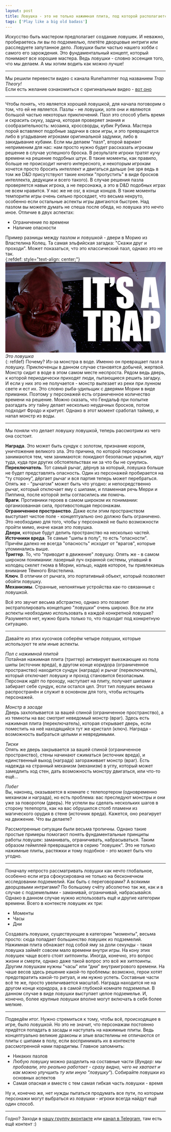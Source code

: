 ```yaml
---
layout: post
title: Ловушка - это не только нажимная плита, под которой располагается яма
tags: ['Play like a big old badass']
---
```

Искусство быть мастером предполагает создание ловушек. И неважно, пробираетесь ли вы по подземелью, плетёте дворцовые интриги или расследуете запутанное дело. Ловушки были частью нашего хобби с самого его зарождения. Это фундаментальный концепт, который понимают все хорошие мастера. Ведь ловушки - словно эссенция того, что мы делаем. А мы хотим водить как можно лучше!

---

Мы решили перевести видео с канала Runehammer под названием *Trap Theory!*  
Если есть желание ознакомиться с оригинальным видео - [вот оно](https://youtu.be/D3HSw-ANugg)  

---

Чтобы понять, что является хорошей ловушкой, для начала поговорим о том, что ей не является. Пазлы - не ловушки, хотя они и являются большой частью некоторых приключений. Пазл это способ убить время и скрасить скуку, задача, которая проверяет знания и сообразительность: мозаика, кроссворды, кубик Рубика. Мастера порой вставляют подобные задачки в свои игры, и это превращается либо в угадывание игроками оригинальной задумки, либо в закидывание кубами. Если мы делаем "пазл", второй вариант неприменим для нас: нам просто нужно будет рассказать игрокам решение в случае успешного броска. В результате игроки тратят кучу времени на решение подобных штук. В такие моменты, как правило, больше не происходит ничего интересного, и некоторым игрокам хочется просто бросить интеллект и двигаться дальше (не зря ведь в том же D&D присутствуют такие кнопки "пропустить" в виде бросков интеллекта, дедукции и всего такого). В случае решения пазла проверяется навык игрока, а не персонажа, а это в D&D подобных играх не всем нравится. У нас же не osr, в конце концов. В такие моменты темпоритм игры очень сильно проседает, что весьма некруто, особенно если остальные аспекты игры двигаются быстрее. Над пазлом вы можете думать не спеша после обеда, но ловушка это нечто иное. Отличие в двух аспектах:

- Ограничение по времени
- Наличие опасности

Пример разницы между пазлом и ловушкой - двери в Морию из Властелина Колец. Та самая эльфийская загадка: "Скажи друг и проходи". Может показаться, что это классический пазл, однако это не так.  
{:refdef: style="text-align: center;"}
![](/img/bob/trapz/itsatrap.jpg)  
*Это ловушка*  
{: refdef}
Почему? Из-за монстра в воде. Именно он превращает пазл в ловушку. Приключенцы в данном случае становятся добычей, жертвой. Монстр сидит в воде в этом самом месте неспроста. Рядом ведь дверь, к которой периодически приходят люди, пытающиеся решить загадку. И если у них это не получается - монстр вылезает из реки при лунном свете и ест их. Это словно рыба-удильщик с дверями Мории в виде приманки. Поэтому у персонажей есть ограниченное количество времени на решение. Можно сказать, что Гендальф при попытке разгадать эту тайну делает несколько неудачных бросков, потом подходит Фродо и критует. Однако в этот момент сработал таймер, и напал монстр из воды.

---

Мы поняли что делает ловушку ловушкой, теперь рассмотрим из чего она состоит. 

**Награда**. Это может быть сундук с золотом, признание короля, уничтожение великого зла. Это причина, по которой персонажи занимаются тем, чем занимаются: покидают безопасные укрытия, идут туда, куда при других обстоятельствах ни за что бы не сунулись.  
**Переключатель**. Тот самый рычаг, дёрнув за который, ловушка больше не будет представлять опасность. Один из персонажей пробирается на “ту сторону”, дёргает рычаг и вся партия теперь может перебраться. Опять же - "рычагом" может быть что угодно: и непосредственно рычаг, который отключает яму с шипами, и пламенная речь Мерри и Пиппина, после которой энты согласились им помочь.  
**Враги**. Противники героев в самом широком их понимании: организованная сила, противостоящая персонажам.  
**Ограниченное пространство**. Даже если этим пространством выступает чистое поле - концептуально оно должно быть ограничено. Это необходимо для того, чтобы у персонажей не было возможности пройти мимо, иначе какая это ловушка.  
**Двери**, которые будут делить пространство на несколько частей.  
**Источники вреда**. Те самые "шипы в полу", то есть "опасности". Причём далеко не всегда "опасность" исходит от "врагов", которые упоминались выше.  
**Триггер**. То, что "приводит в движение" ловушку. Опять же - в самом широком понимании: лазерный луч охранной системы, упавший в колодец скелет гнома в Мории, кольцо, надев которое, ты привлекаешь внимание Тёмного Властелина.  
**Ключ**. В отличии от рычага, это портативный объект, который позволяет обойти ловушку.  
**Механизмы**. Странные, непонятные устройства как-то связанные с ловушкой.

Всё это звучит весьма абстрактно, однако это позволит экстраполировать концепцию "ловушки" очень широко. Все ли эти аспекты необходимо использовать в каждой конкретной ловушке? Разумеется нет, нужно брать только то, что подходит под конкретную ситуацию.

---

Давайте из этих кусочков соберём четыре ловушки, которые используют те или иные аспекты.

*Пол с нажимной плитой*  
Потайная нажимная плита (триггер) активирует выезжающие из пола шипы (источник вреда), в другом конце коридора (ограниченное пространство) находится сундук (награда) и рычаг (переключатель), который отключает ловушку и проход становится безопасным. Персонаж идёт по проходу, наступает на плиту, получает шипами и забирает себе сундук, если остался цел. Этот тип ловушек весьма распространён и служит в основном для того, чтобы истощить персонажей.

*Монстр в засаде*  
Дверь захлопывается за вашей спиной (ограниченное пространство), а из темноты на вас смотрит неведомый монстр (враг). Здесь есть нажимная плита (переключатель), которая открывает дверь, если поместить на неё находящийся тут же кристалл (ключ). Награда - возможность выбраться целыми и невредимыми. 

*Тиски*  
Опять же дверь закрывается за вашей спиной (ограниченное пространство), стены начинают сжиматься (источник вреда), и единственный выход (награда) загораживает монстр (враг). Есть надежда на странный механизм (механизм) в углу, который может замедлить ход стен, дать возможность монстру двигаться, или что-то ещё…

*Побег*  
Вы, наконец, оказывается в комнате с телепортером (одновременно механизм и награда), но есть проблема: вас преследуют монстры и они уже за поворотом (дверь). Не успели вы сделать нескольких шагов в сторону телепорта, как на вас обрушился столб пламени из магического орудия в стене (источник вреда). Кажется, оно реагирует на движение. Что вы делаете?

Рассмотренные ситуации были весьма тропичны. Однако такие простые примеры помогают понять фундаментальные принципы работы ловушек: заманивать, ограничивать, набрасываться. Таким образом геймплей превращается в серию "ловушек". Это не только нажимные плиты, растяжки и тому подобное - это может быть что угодно.

---

Поначалу непросто рассматривать ловушки как нечто глобальное, особенно если игра сфокусирована не только на бесконечном исследовании подземелий. Как быть с переговорами? А всякими дворцовыми интригами? По большому счёту абсолютно так же, как и в случае с подземельями - заманивай, ограничивай, набрасывайся. Однако в данном случае нужно использовать ещё и другие категории времени. Всего в контексте ловушек их три:

- Моменты
- Часы
- Дни

Создавать ловушки, существующие в категории "моменты", весьма просто: сюда попадает большинство ловушек из подземелий. Нажимная плита обнажает под собой яму за доли секунды - такая ловушка займёт совсем мало времени внутри игры. На кону этих ловушек чаще всего стоят хитпоинты. Иногда, конечно, это вопрос жизни и смерти, однако даже такой вопрос это всё же хитпоинты. Другим ловушкам нужны "часы" или “дни” внутриигрового времени. На чаше весов здесь решение какой-то проблемы: возможно, герои хотят предотвратить какой-то ритуал, и им нужно успеть. Составные части всё те же, просто увеличивается масштаб. Награда находится не на другом конце коридора, а в самой глубокой комнате подземелья. В данном случае в виде ловушки выступает целое подземелье. И, конечно, более крупные ловушки вполне могут включать в себя более мелкие.

---

Подведём итог. Нужно стремиться к тому, чтобы всё, происходящее в игре, было ловушкой. Но это не значит, что персонажам постоянно придётся попадать в засады и наступать на нажимные плиты. Ведь концептуально великие драконы и злые властелины не отличаются от плиты с шипами в полу, если воспринимать их в контексте рассмотренной нами парадигмы. Главное запомнить: 


- Никаких пазлов
- Любую ловушку можно разделить на составные части (*Вундер: мы пробовали, это реально работает - сразу видно, чего не хватает и как можно улучшить ту или иную "ловушку"*). Собирайте ловушки из основных аспектов
- Самая опасная и вместе с тем самая гибкая часть ловушки - время

Ну и, конечно же, нет нужды пытаться продумать все пути, по которым персонажи могут выбраться из ловушки - игроки всегда найдут ещё один способ.

---
Годно? Заходи в [нашу группу вконтакте](https://vk.com/rpgbasement) или [канал в Telegram](https://t.me/rpgbasement), там есть ещё контент :)
